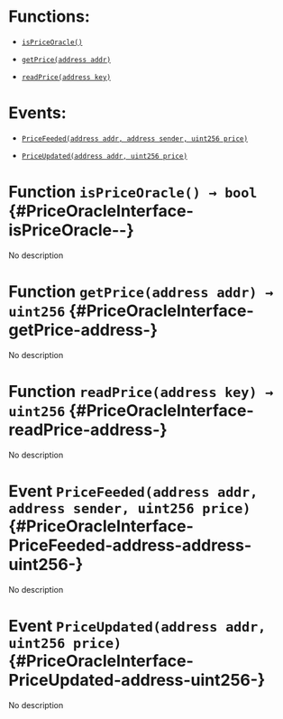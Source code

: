 # Functions:

- [`isPriceOracle()`](#PriceOracleInterface-isPriceOracle--)

- [`getPrice(address addr)`](#PriceOracleInterface-getPrice-address-)

- [`readPrice(address key)`](#PriceOracleInterface-readPrice-address-)

# Events:

- [`PriceFeeded(address addr, address sender, uint256 price)`](#PriceOracleInterface-PriceFeeded-address-address-uint256-)

- [`PriceUpdated(address addr, uint256 price)`](#PriceOracleInterface-PriceUpdated-address-uint256-)

# Function `isPriceOracle() → bool` {#PriceOracleInterface-isPriceOracle--}

No description

# Function `getPrice(address addr) → uint256` {#PriceOracleInterface-getPrice-address-}

No description

# Function `readPrice(address key) → uint256` {#PriceOracleInterface-readPrice-address-}

No description

# Event `PriceFeeded(address addr, address sender, uint256 price)` {#PriceOracleInterface-PriceFeeded-address-address-uint256-}

No description

# Event `PriceUpdated(address addr, uint256 price)` {#PriceOracleInterface-PriceUpdated-address-uint256-}

No description
